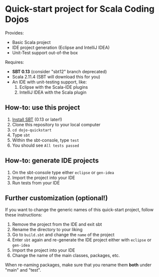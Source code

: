 # Quick-start project for Scala Coding Dojos

Provides:

* Basic Scala project
* IDE project generation (Eclipse and IntelliJ IDEA)
* Unit-Test support out-of-the box

Requires:

* **SBT 0.13** (consider "sbt12" branch deprecated)
* Scala 2.11.4 (SBT will download this for you)
* An IDE with unit-testing support, like:
    1. Eclipse with the Scala-IDE plugins
    2. IntelliJ IDEA with the Scala plugin

## How-to: use this project

1. [Install SBT](http://www.scala-sbt.org/0.13/tutorial/index.html) (0.13 or later!)
1. Clone this repository to your local computer
1. `cd dojo-quickstart`
1. Type `sbt`
1. Within the sbt-console, type `test`
1. You should see `All tests passed`

## How-to: generate IDE projects

1. On the sbt-console type either `eclipse` or `gen-idea`
1. Import the project into your IDE
1. Run tests from your IDE

## Further customization (optional!)

If you want to change the generic names of this quick-start project, follow these instructions:

1. Remove the project from the IDE and exit sbt
1. Rename the directory to your liking
1. Go to `build.sbt` and change the `name` of the project
1. Enter `sbt` again and re-generate the IDE project either with `eclipse` or `gen-idea`
1. Import the project into your IDE
1. Change the name of the main classes, packages, etc.

When re-naming packages, make sure that you rename them **both** under "main" and "test".